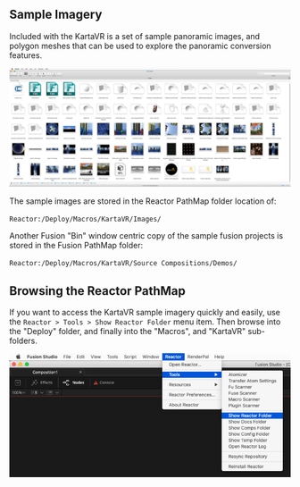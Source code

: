## <a name="sample-imagery"></a>Sample Imagery

Included with the KartaVR is a set of sample panoramic images, and polygon meshes that can be used to explore the panoramic conversion features.

![Sample Images](images/sample-images.png)


The sample images are stored in the Reactor PathMap folder location of:

`Reactor:/Deploy/Macros/KartaVR/Images/`

Another Fusion "Bin" window centric copy of the sample fusion projects is stored in the Fusion PathMap folder:

`Reactor:/Deploy/Macros/KartaVR/Source Compositions/Demos/`

## <a name="show-reactor-folder"></a>Browsing the Reactor PathMap

If you want to access the KartaVR sample imagery quickly and easily, use the `Reactor > Tools > Show Reactor Folder` menu item. Then browse into the "Deploy" folder, and finally into the "Macros", and "KartaVR" sub-folders.

![Show Reactor Folder](images/show_reactor_folder.png)

